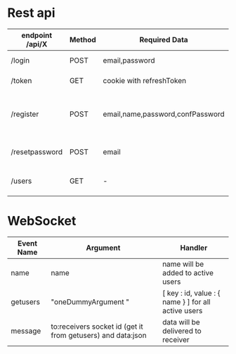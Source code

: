 # Rest api

| endpoint /api/X | Method | Required Data                    | Response                                                |
| --------------- | ------ | -------------------------------- | ------------------------------------------------------- |
| /login          | POST   | email,password                   | { accessToken } or failure                              |
| /token          | GET    | cookie with refreshToken         | { accessToken } or failure                              |
| /register       | POST   | email,name,password,confPassword | Verification email will be sent and success/failure msg |
| /resetpassword  | POST   | email                            | reset link will be sent to email                        |
| /users          | GET    | -                                | List of registered users                                |

# WebSocket

| Event Name | Argument                                                    | Handler                                             |
| ---------- | ----------------------------------------------------------- | --------------------------------------------------- |
| name       | name                                                        | name will be added to active users                  |
| getusers   | "oneDummyArgument "                                         | [ key : id, value : { name } ] for all active users |
| message    | to:receivers socket id (get it from getusers) and data:json | data will be delivered to receiver                  |
